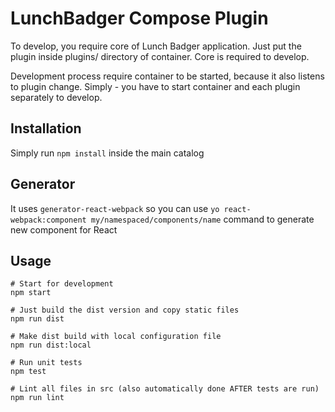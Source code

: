 # LunchBadger Compose Plugin

To develop, you require core of Lunch Badger application.
Just put the plugin inside plugins/ directory of container. 
Core is required to develop.

Development process require container to be started, because it also listens to plugin change.
Simply - you have to start container and each plugin separately to develop.

## Installation
Simply run `npm install` inside the main catalog

## Generator
It uses `generator-react-webpack` so you can use `yo react-webpack:component my/namespaced/components/name` command to generate new component for React

## Usage
```
# Start for development
npm start

# Just build the dist version and copy static files
npm run dist

# Make dist build with local configuration file
npm run dist:local

# Run unit tests
npm test

# Lint all files in src (also automatically done AFTER tests are run)
npm run lint
```


